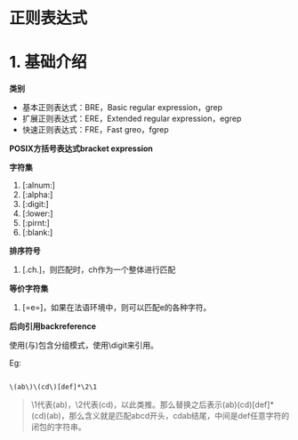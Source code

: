 # 正则表达式

# 1. 基础介绍

**类别**

- 基本正则表达式：BRE，Basic regular expression，grep 
- 扩展正则表达式：ERE，Extended regular expression，egrep
- 快速正则表达式：FRE，Fast greo，fgrep 

**POSIX方括号表达式bracket expression**

**字符集**

1. [:alnum:]
2. [:alpha:]
3. [:digit:]
4. [:lower:]
5. [:pirnt:]
6. [:blank:]

**排序符号**

1. [.ch.]，则匹配时，ch作为一个整体进行匹配


**等价字符集**

1. [=e=]，如果在法语环境中，则可以匹配e的各种字符。

**后向引用backreference**

使用\(与\)包含分组模式，使用\digit来引用。


Eg:
```

\(ab\)\(cd\)[def]*\2\1 
```
>\1代表\(ab\)，\2代表\(cd\)，以此类推。那么替换之后表示\(ab\)\(cd\)[def]* \(cd\)\(ab\)，那么含义就是匹配abcd开头，cdab结尾，中间是def任意字符的闭包的字符串。


